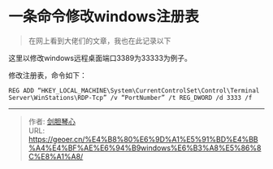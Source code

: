 # 一条命令修改windows注册表


> 在网上看到大佬们的文章，我也在此记录以下



这里以修改windows远程桌面端口3389为33333为例子。

修改注册表，命令如下：

```shell
REG ADD “HKEY_LOCAL_MACHINE\System\CurrentControlSet\Control\Terminal Server\WinStations\RDP-Tcp” /v “PortNumber” /t REG_DWORD /d 3333 /f
```



---

> 作者: [剑胆琴心](http://geoer.cn)  
> URL: https://geoer.cn/%E4%B8%80%E6%9D%A1%E5%91%BD%E4%BB%A4%E4%BF%AE%E6%94%B9windows%E6%B3%A8%E5%86%8C%E8%A1%A8/  

